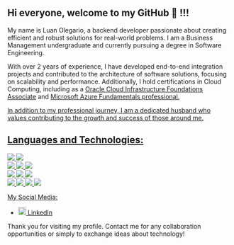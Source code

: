 ## Hi everyone, welcome to my GitHub 👋 !!!
My name is Luan Olegario, a backend developer passionate about creating efficient and robust solutions for real-world problems. I am a Business Management undergraduate and currently pursuing a degree in Software Engineering.

With over 2 years of experience, I have developed end-to-end integration projects and contributed to the architecture of software solutions, focusing on scalability and performance. Additionally, 
I hold certifications in Cloud Computing, including as a <a href="https://catalog-education.oracle.com/ords/certview/sharebadge?id=9DB4991AF281268B26FDEC66FCE2101919A4E069AE5A1243B078556845B8E3A8" target="_blank" title="Oracle Cloud Infrastructure Foundations Associate">Oracle Cloud Infrastructure Foundations Associate</a> and <a href="https://www.credly.com/badges/e8e38683-0967-4fe6-be18-18ea0b7682e0/linked_in_profile" target="_blank" title=" Microsoft Azure Fundamentals professional">Microsoft Azure Fundamentals professional.

In addition to my professional journey, I am a dedicated husband who values contributing to the growth and success of those around me.

## Languages and Technologies:
<img src="https://img.shields.io/badge/Java-007396?style=for-the-badge&logo=java&logoColor=white"/> <img src="https://img.shields.io/badge/Spring-6DB33F?style=for-the-badge&logo=spring&logoColor=white"/>
<br>
<img src="https://img.shields.io/badge/Oracle%20Cloud-FF6A00?style=for-the-badge&logo=oracle&logoColor=white"/> <img src="https://img.shields.io/badge/AWS-232F3E?style=for-the-badge&logo=amazon-aws&logoColor=white"/> <img src="https://img.shields.io/badge/Microsoft%20Azure-0078D4?style=for-the-badge&logo=microsoft-azure&logoColor=white"/>
<br>
<img src="https://img.shields.io/badge/PostgreSQL-336791?style=for-the-badge&logo=postgresql&logoColor=white"/> <img src="https://img.shields.io/badge/Oracle-F80000?style=for-the-badge&logo=oracle&logoColor=white"/> <img src="https://img.shields.io/badge/MySQL-4479A1?style=for-the-badge&logo=mysql&logoColor=white"/>
<br>
<img src="https://img.shields.io/badge/Docker-2496ED?style=for-the-badge&logo=docker&logoColor=white"/> <img src="https://img.shields.io/badge/Git-F05032?style=for-the-badge&logo=git&logoColor=white"/> <img src="https://img.shields.io/badge/Linux-FCC624?style=for-the-badge&logo=linux&logoColor=black"/> <img src="https://img.shields.io/badge/IntelliJ%20IDEA-000000?style=for-the-badge&logo=intellij-idea&logoColor=white"/>

My Social Media:
<ul> <li> <img src="https://user-images.githubusercontent.com/30157522/87161827-6cd77380-c29b-11ea-902a-725eeed60745.png" width="18" alt="Linkedin"> <a href="https://www.linkedin.com/in/luan-olegario" target="_blank" title="My LinkedIn">LinkedIn</a> </li> </ul>

Thank you for visiting my profile. 
Contact me for any collaboration opportunities or simply to exchange ideas about technology!
